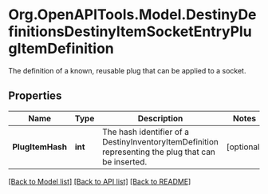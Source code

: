 # Org.OpenAPITools.Model.DestinyDefinitionsDestinyItemSocketEntryPlugItemDefinition
The definition of a known, reusable plug that can be applied to a socket.

## Properties

Name | Type | Description | Notes
------------ | ------------- | ------------- | -------------
**PlugItemHash** | **int** | The hash identifier of a DestinyInventoryItemDefinition representing the plug that can be inserted. | [optional] 

[[Back to Model list]](../README.md#documentation-for-models) [[Back to API list]](../README.md#documentation-for-api-endpoints) [[Back to README]](../README.md)

